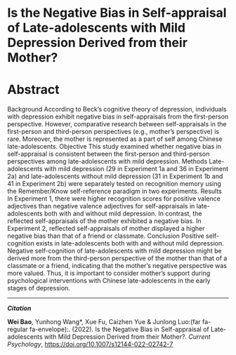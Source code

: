 # Is the Negative Bias in Self-appraisal of Late-adolescents with Mild Depression Derived from their Mother?


<!--more-->

# Abstract

Background According to Beck’s cognitive theory of depression, individuals with depression exhibit negative bias in self-appraisals from the first-person perspective. However, comparative research between self-appraisals in the first-person and third-person perspectives (e.g., mother’s perspective) is rare. Moreover, the mother is represented as a part of self among Chinese late-adolescents. Objective This study examined whether negative bias in self-appraisal is consistent between the first-person and third-person perspectives among late-adolescents with mild depression. Methods Late-adolescents with mild depression (29 in Experiment 1a and 36 in Experiment 2a) and late-adolescents without mild depression (31 in Experiment 1b and 41 in Experiment 2b) were separately tested on recognition memory using the Remember/Know self-reference paradigm in two experiments. Results In Experiment 1, there were higher recognition scores for positive valence adjectives than negative valence adjectives for self-appraisals in late-adolescents both with and without mild depression. In contrast, the reflected self-appraisals of the mother exhibited a negative bias. In Experiment 2, reflected self-appraisals of mother displayed a higher negative bias than that of a friend or classmate. Conclusion Positive self-cognition exists in late-adolescents both with and without mild depression. Negative self-cognition of late-adolescents with mild depression might be derived more from the third-person perspective of the mother than that of a classmate or a friend, indicating that the mother’s negative perspective was more valued. Thus, it is important to consider mother’s support during psychological interventions with Chinese late-adolescents in the early stages of depression.

---

***Citation***

**Wei Bao**, Yunhong Wang*, Xue Fu, Caizhen Yue & Junlong Luo:(far fa-regular fa-envelope):. (2022). Is the Negative Bias in Self-appraisal of Late-adolescents with Mild Depression Derived from their Mother?. *Current Psychology*, https://doi.org/10.1007/s12144-022-02742-7


